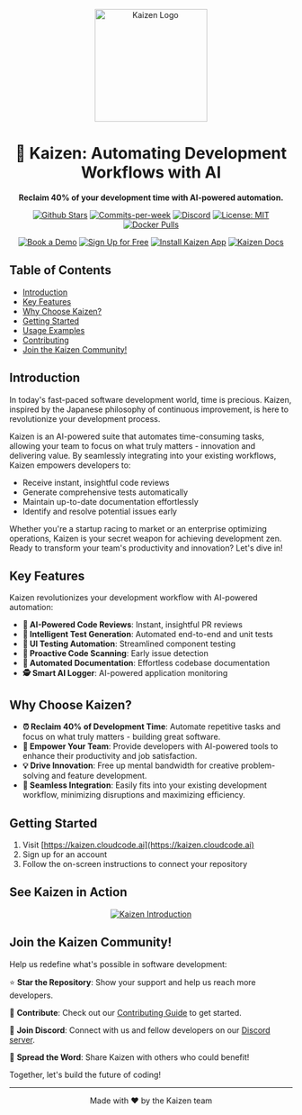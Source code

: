 <p align="center">
  <img src="/docs/public/logo.png" alt="Kaizen Logo" width="200"/>
</p>

<h1 align="center">🚀 Kaizen: Automating Development Workflows with AI</h1>

<p align="center">
  <strong>Reclaim 40% of your development time with AI-powered automation.</strong>
</p>

<p align="center">
  <a href="https://github.com/Cloud-Code-AI/"><img src="https://img.shields.io/github/stars/Cloud-Code-AI/cloudcode" alt="Github Stars"></a>
  <a href="https://github.com/Cloud-Code-AI/cloudcode/pulse"><img src="https://img.shields.io/github/commit-activity/w/Cloud-Code-AI/cloudcode" alt="Commits-per-week"></a>
  <a href="https://discord.gg/W33Hh5yWpj"><img src="https://img.shields.io/discord/1156434217966764033.svg?style=social&logo=discord" alt="Discord"></a>
  <a href="https://opensource.org/license/mit"><img src="https://img.shields.io/badge/License-MIT-blue.svg" alt="License: MIT"></a>
  <a href="https://hub.docker.com/r/cloudcodeai/kaizen-app"><img src="https://img.shields.io/docker/pulls/cloudcodeai/kaizen-app.svg?style=flat-square" alt="Docker Pulls"></a>
</p>

<p align="center">
  <a href="https://www.cloudcode.ai/book-a-demo.html"><img src="https://img.shields.io/badge/Book%20a%20Demo-Book%20Now-brightgreen" alt="Book a Demo"></a>
  <a href="https://cloudcode.ai/#cta"><img src="https://img.shields.io/badge/Get%20Started-Sign%20Up-blue" alt="Sign Up for Free"></a>
  <a href="https://github.com/apps/kaizen-bot"><img src="https://img.shields.io/badge/Get%20Kaizen%20App-Install-8A2BE2" alt="Install Kaizen App"></a>
  <a href="https://cloudcode.ai/kaizen/docs"><img src="https://img.shields.io/badge/docs-view%20Kaizen%20Docs" alt="Kaizen Docs"></a>
</p>

## Table of Contents
- [Introduction](#introduction)
- [Key Features](#key-features)
- [Why Choose Kaizen?](#why-choose-kaizen)
- [Getting Started](#getting-started)
- [Usage Examples](#usage-examples)
- [Contributing](https://github.com/Cloud-Code-AI/kaizen/blob/main/CONTRIBUTING.md)
- [Join the Kaizen Community!](#join-the-kaizen-community)

## Introduction

In today's fast-paced software development world, time is precious. Kaizen, inspired by the Japanese philosophy of continuous improvement, is here to revolutionize your development process.

Kaizen is an AI-powered suite that automates time-consuming tasks, allowing your team to focus on what truly matters - innovation and delivering value. By seamlessly integrating into your existing workflows, Kaizen empowers developers to:

- Receive instant, insightful code reviews
- Generate comprehensive tests automatically
- Maintain up-to-date documentation effortlessly
- Identify and resolve potential issues early

Whether you're a startup racing to market or an enterprise optimizing operations, Kaizen is your secret weapon for achieving development zen. Ready to transform your team's productivity and innovation? Let's dive in!

## Key Features

Kaizen revolutionizes your development workflow with AI-powered automation:

- **🤖 AI-Powered Code Reviews**: Instant, insightful PR reviews
- **🧪 Intelligent Test Generation**: Automated end-to-end and unit tests
- **🎨 UI Testing Automation**: Streamlined component testing
- **🔬 Proactive Code Scanning**: Early issue detection
- **📝 Automated Documentation**: Effortless codebase documentation
- **🕵️ Smart AI Logger**: AI-powered application monitoring

## Why Choose Kaizen?

- **⏰ Reclaim 40% of Development Time**: Automate repetitive tasks and focus on what truly matters - building great software.
- **💪 Empower Your Team**: Provide developers with AI-powered tools to enhance their productivity and job satisfaction.
- **💡 Drive Innovation**: Free up mental bandwidth for creative problem-solving and feature development.
- **🔗 Seamless Integration**: Easily fits into your existing development workflow, minimizing disruptions and maximizing efficiency.

## Getting Started

1. Visit [https://kaizen.cloudcode.ai](https://kaizen.cloudcode.ai)
2. Sign up for an account
3. Follow the on-screen instructions to connect your repository


## See Kaizen in Action

<p align="center">
  <a href="https://youtu.be/oIRQXnj2ZCE?si=bG6MHgskpYbpdoKv">
    <img src="https://img.youtube.com/vi/280CfSQs2ss/0.jpg" alt="Kaizen Introduction">
  </a>
</p>

## Join the Kaizen Community!

Help us redefine what's possible in software development:

⭐ **Star the Repository**: Show your support and help us reach more developers.

🤝 **Contribute**: Check out our [Contributing Guide](CONTRIBUTING.md) to get started.

💬 **Join Discord**: Connect with us and fellow developers on our [Discord server](https://discord.gg/W33Hh5yWpj).

📣 **Spread the Word**: Share Kaizen with others who could benefit!

Together, let's build the future of coding!

---

<p align="center">
  Made with ❤️ by the Kaizen team
</p>
